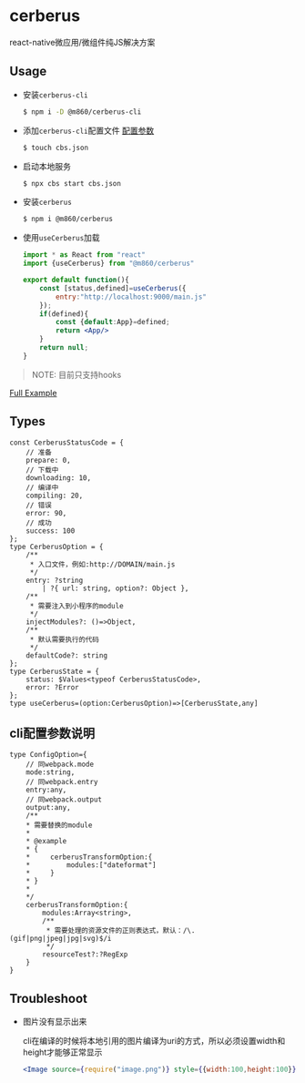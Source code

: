 # cerberus

react-native微应用/微组件纯JS解决方案

## Usage

- 安装`cerberus-cli`
    
    ```bash
    $ npm i -D @m860/cerberus-cli
    ```
    
- 添加`cerberus-cli`配置文件 [配置参数](#cli配置参数说明)

    ```bash
    $ touch cbs.json
    ```
    
- 启动本地服务
    
    ```bash
    $ npx cbs start cbs.json
    ```
    
- 安装`cerberus`

    ```bash
    $ npm i @m860/cerberus
    ```
    
- 使用`useCerberus`加载

    ```jsx harmony
    import * as React from "react"
    import {useCerberus} from "@m860/cerberus"
  
    export default function(){
        const [status,defined]=useCerberus({
            entry:"http://localhost:9000/main.js"
        });
        if(defined){
            const {default:App}=defined;
            return <App/>
        }
        return null;
    }
    ```
> NOTE: 目前只支持hooks

[Full Example](https://github.com/m860/cerberus-example)

## Types

```flow js
const CerberusStatusCode = {
    // 准备
    prepare: 0,
    // 下载中
    downloading: 10,
    // 编译中
    compiling: 20,
    // 错误
    error: 90,
    // 成功
    success: 100
};
type CerberusOption = {
    /**
     * 入口文件，例如:http://DOMAIN/main.js
     */
    entry: ?string
        | ?{ url: string, option?: Object },
    /**
     * 需要注入到小程序的module
     */
    injectModules?: ()=>Object,
    /**
     * 默认需要执行的代码
     */
    defaultCode?: string
};
type CerberusState = {
    status: $Values<typeof CerberusStatusCode>,
    error: ?Error
};
type useCerberus=(option:CerberusOption)=>[CerberusState,any]
```
    
## cli配置参数说明

```flow js
type ConfigOption={
    // 同webpack.mode
    mode:string,
    // 同webpack.entry
    entry:any,
    // 同webpack.output
    output:any,
    /**
    * 需要替换的module
    * 
    * @example
    * {
    *     cerberusTransformOption:{
    *         modules:["dateformat"]
    *     }
    * }
    * 
    */
    cerberusTransformOption:{
        modules:Array<string>,
        /**
         * 需要处理的资源文件的正则表达式，默认：/\.(gif|png|jpeg|jpg|svg)$/i 
         */
        resourceTest?:?RegExp
    }
}
```

## Troubleshoot

- 图片没有显示出来
    
    cli在编译的时候将本地引用的图片编译为uri的方式，所以必须设置width和height才能够正常显示
    ```jsx harmony
    <Image source={require("image.png")} style={{width:100,height:100}}/>
    ```
